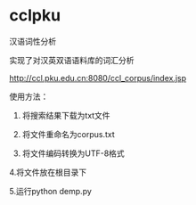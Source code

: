 # cclpku
汉语词性分析

实现了对汉英双语语料库的词汇分析

http://ccl.pku.edu.cn:8080/ccl_corpus/index.jsp

使用方法：

1. 将搜索结果下载为txt文件

2. 将文件重命名为corpus.txt

3. 将文件编码转换为UTF-8格式

4.将文件放在根目录下

5.运行python demp.py
